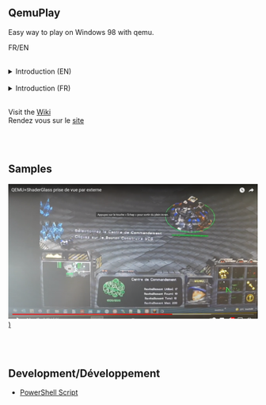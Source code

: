 ## QemuPlay
Easy way to play on Windows 98 with qemu.

FR/EN


<br>

<details>
  <summary>Introduction (EN)</summary>

Welcome to this project, which aims to give people an easy way to run their favourite games on a Windows 98 VM.

For the while i must transfert all my work from local documents, translate it.

Parts:
- QEMU2D: allow to play with 2D Games only (Baldur's Gate, Starcraft...)
- QEMU3DFX : (Tested with Unreal Tournament,  based on third development)
  - OldProject
  - New project
- ArchW98 : USB key/SSD ext with no need of a host OS. 
  

</details>

<br>

<details>
  <summary>Introduction (FR)</summary>

Bienvenue sur ce projet, dont le but est de donner aux gens un moyen facile de lancer leurs jeux préférés sur une machine virtuelle Windows 98.

Pour le moment je dois transférer tout mon travail depuis mes documents locaux.

- QEMU2D: mode émulation, permet de jouer uniquement à des jeux 2D (Baldur's Gate, Starcraft...)
- QEMU3DFX : mode hyperviseur (Testé avec Unreal Tournament,  basé sur des développement tiers)
  - OldProject 
  - New project
- ArchW98 : Clé USB/SSD ext ne nécéssitant aucun OS hôte.

</details>

<br>

Visit the [Wiki](https://github.com/daerlnaxe/QemuPlay/wiki)  
Rendez vous sur le [site](https://daerlnaxe.github.io/QemuPlay/)

<br>
<br>

## Samples

[![alt text](./docs/assets/images/starcraft_shader_ext.png))](https://www.youtube.com/watch?v=rqZagp_78ZE)


<br>
<br>

## Development/Développement

- [PowerShell Script](./docs/90-developpement/01-script_powershell.md)

